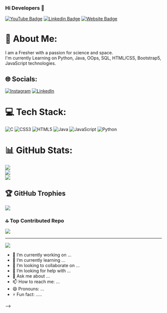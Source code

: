 ### Hi Developers 👋

[![YouTube Badge](https://img.shields.io/badge/Dasaradha046-red)](https://www.youtube.com/channel/UCPPaqyAO3dmeCZuQNBrZ3TA/)
[![Linkedin Badge](https://img.shields.io/badge/-Dasaradha046-blue?style=flat-square&logo=Linkedin&logoColor=white&link=https://www.linkedin.com/in/kesari-dasaradha-rami-reddy-b8471417b/)](https://www.linkedin.com/in/kesari-dasaradha-rami-reddy-b8471417b/)
[![Website Badge](https://img.shields.io/badge/StackOverflow-Dasaradha046-yellow)](https://stackoverflow.com/users/20520155/kdasaradha-525)


# 💫 About Me:
I am a Fresher with a passion for science and space.<br>I'm currently Learning on Python, Java, OOps, SQL, HTML/CSS, Bootstrap5,<br>JavaScript technologies.


## 🌐 Socials:
[![Instagram](https://img.shields.io/badge/Instagram-%23E4405F.svg?logo=Instagram&logoColor=white)](https://instagram.com/k_dasaradha_5_2_5) [![LinkedIn](https://img.shields.io/badge/LinkedIn-%230077B5.svg?logo=linkedin&logoColor=white)](https://linkedin.com/in/kesari-dasaradha-rami-reddy-b8471417b) 

# 💻 Tech Stack:
![C](https://img.shields.io/badge/c-%2300599C.svg?style=for-the-badge&logo=c&logoColor=white) ![CSS3](https://img.shields.io/badge/css3-%231572B6.svg?style=for-the-badge&logo=css3&logoColor=white) ![HTML5](https://img.shields.io/badge/html5-%23E34F26.svg?style=for-the-badge&logo=html5&logoColor=white) ![Java](https://img.shields.io/badge/java-%23ED8B00.svg?style=for-the-badge&logo=java&logoColor=white) ![JavaScript](https://img.shields.io/badge/javascript-%23323330.svg?style=for-the-badge&logo=javascript&logoColor=%23F7DF1E) ![Python](https://img.shields.io/badge/python-3670A0?style=for-the-badge&logo=python&logoColor=ffdd54)
# 📊 GitHub Stats:
![](https://github-readme-stats.vercel.app/api?username=Dasaradha046&theme=dark&hide_border=false&include_all_commits=false&count_private=false)<br/>
![](https://github-readme-streak-stats.herokuapp.com/?user=Dasaradha046&theme=dark&hide_border=false)<br/>
![](https://github-readme-stats.vercel.app/api/top-langs/?username=Dasaradha046&theme=dark&hide_border=false&include_all_commits=false&count_private=false&layout=compact)

## 🏆 GitHub Trophies
![](https://github-profile-trophy.vercel.app/?username=Dasaradha046&theme=radical&no-frame=false&no-bg=true&margin-w=4)

### 🔝 Top Contributed Repo
![](https://github-contributor-stats.vercel.app/api?username=Dasaradha046&limit=5&theme=dark&combine_all_yearly_contributions=true)

---
[![](https://visitcount.itsvg.in/api?id=Dasaradha046&label=Profile%20Views&pretty=false)](https://visitcount.itsvg.in)

<!-- Proudly created with GPRM ( https://gprm.itsvg.in ) -->
- 🔭 I’m currently working on ...
- 🌱 I’m currently learning ...
- 👯 I’m looking to collaborate on ...
- 🤔 I’m looking for help with ...
- 💬 Ask me about ...
- 📫 How to reach me: ...
- 😄 Pronouns: ...
- ⚡ Fun fact: .....

-->

<!---
Dasaradh046/Dasaradh046 is a ✨ special ✨ repository because its `README.md` (this file) appears on your GitHub profile.
You can click the Preview link to take a look at your changes.
--->
